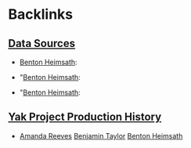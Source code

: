 
# Backlinks
## [Data Sources](<Data Sources.md>)
- [Benton Heimsath](<Benton Heimsath.md>):

- "[Benton Heimsath](<Benton Heimsath.md>):

- "[Benton Heimsath](<Benton Heimsath.md>):

## [Yak Project Production History](<Yak Project Production History.md>)
- [Amanda Reeves](<Amanda Reeves.md>) [Benjamin Taylor](<Benjamin Taylor.md>) [Benton Heimsath](<Benton Heimsath.md>)

